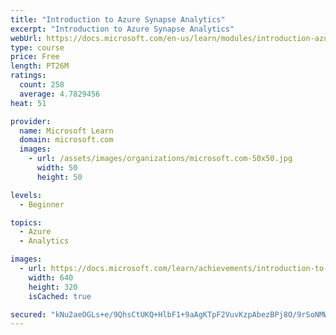 ```yaml
---
title: "Introduction to Azure Synapse Analytics"
excerpt: "Introduction to Azure Synapse Analytics"
webUrl: https://docs.microsoft.com/en-us/learn/modules/introduction-azure-synapse-analytics/
type: course
price: Free
length: PT26M
ratings:
  count: 258
  average: 4.7829456
heat: 51

provider:
  name: Microsoft Learn
  domain: microsoft.com
  images:
    - url: /assets/images/organizations/microsoft.com-50x50.jpg
      width: 50
      height: 50

levels:
  - Beginner

topics:
  - Azure
  - Analytics

images:
  - url: https://docs.microsoft.com/learn/achievements/introduction-to-azure-synapse-analytics-social.png
    width: 640
    height: 320
    isCached: true

secured: "kNu2aeOGLs+e/9QhsCtUKQ+HlbF1+9aAgKTpF2VuvKzpAbezBPj8O/9rSoNMWhB5nevhM0BpjY1Al2QhIZkA2XWj2xABcPUiRTu0IQAUhx9zIU/fs/ONNRVhcT+3Vv9KEluxqtXowWe/4rYCnToFiTdbSWEyvm2nS8GIZvEHmo+lxfNzzY08hPZRUl0DrRZjzVxufENP6413uHK9PO4M/6IrGhpM8PTv6WhVoYKzXEVmT0KeqhUjeSHdq+fYUbcc2bpjxqaB/cm8BM6pk7ik2LmsLB+kPXNcGfSAfm7QdC4rdbvimx9nQRcji18N0WClPztP3MbUvuCqBkJGEr4ObEO5CEKLAxeJUfqFEBeYFfSoCGUbuWLe6jh0uVmGiwm2aU+jixz22vsZF8xbW+hXSfXaQOmQGEl4lL18mKFYBgQ=;5Cqkob+RZRGRXff/X/1XbQ=="
---
```


